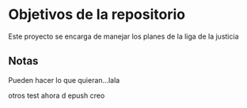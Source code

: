 # Objetivos de la repositorio

Este proyecto se encarga de manejar los planes de la liga de la justicia


## Notas
Pueden hacer lo que quieran...lala


otros test ahora d epush creo
